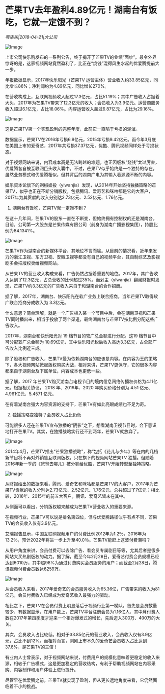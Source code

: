 # 芒果TV去年盈利4.89亿元！湖南台有饭吃，它就一定饿不到？

*​零柒柒|2018-04-21|大公司*

![Image](http://p3.pstatp.com/large/pgc-image/15243593985548a3c51d33e)

上市公司快乐购发布的一系列公告，终于揭开了芒果TV的业绩“面纱”。最令外界惊讶的是，这家视频网站竟然盈利了，比正在“烧钱”混得风生水起的优爱腾提前大一步。

年报数据显示，2017年快乐阳光（芒果TV 运营主体）营业收入约33.85亿元，同比增长86%；净利润约为4.89亿元，同比增长270%。

在营收构成上，互联网视频收入超过17.3亿元，占比51.19%；其中广告收入占据着大头，2017年为芒果TV带来了12.3亿元的收入；会员收入为3.9亿元。运营商服务收入超过6.1亿元，占比18.06%。内容运营收入超过9.87亿元，占比为29.16%。

![Image](http://p3.pstatp.com/large/pgc-image/1524359257402db42f4ae8f)

这是芒果TV第一个实现盈利的完整年度，此前它一直陷于亏损的泥淖。

数据显示，芒果TV在2016年亏损6.9亿元，2015年亏损9.42亿元。而今年3月底在美国上市的爱奇艺，2017年共亏损37.37亿元，优酷、腾讯视频同样处于亏损状态。

对于视频网站来说，内容成本高是无法跨越的难题。也正因版权“烧钱”太过厉害，优爱腾各自被互联网巨头收入囊中。不过，芒果TV似乎始终是一个独特的存在。虽然业务模式和优爱腾相似，但其背后的湖南广电为其输入着源源不断的内容。

娱乐资本论旗下的剁椒娱投（ylwanjia）发现，从2014年开始坚持独播策略的芒果TV，似乎也正在不断分销版权，包括腾讯、爱奇艺和咪咕都是它的大客户，2017年为其贡献的收入分别达2.73亿元、2.52亿元、1.76亿元。

1. 湖南台有饭吃，芒果TV就一定饿不到？

在这十几年间，芒果TV的股东一直在不断变，但始终拥有控制权的还是湖南台。目前，公司第一大股东是芒果传媒有限公司（前身为湖南广播影视集团），持股比例为84.1341%。

![Image](http://p1.pstatp.com/large/pgc-image/15243592572740232d8d975)

芒果TV作为湖南台的新媒体平台，其地位不言而喻。从目前的情况看，近年来发力的浙江卫视、东方卫视、安徽卫视等都没有自己的视频平台，其自制综艺及影视剧多会把版权卖给视频网站。

从芒果TV的营业收入构成来看，广告仍然占据着重要的地位。2017年，其广告收入达到了12.3亿元，占总营收的比例超过35%。而剁主（ylwanjia）翻阅财报时发现，芒果TV约3.3亿元的广告收入来自于和湖南台的合作招商。

据了解，2017年，湖南台、快乐阳光在软广业务上联合招商，当年芒果TV取得软广联合招商分成收入为 3.3亿元。

什么意思？简单理解，就是一个广告植入某一个节目中后，会在湖南卫视和芒果TV同时播出来，相当于投放了两个渠道，最终湖南台与芒果TV按比例分配这些广告收入。

2017年，湖南台和快乐阳光对 19 档节目的软广总金额进行分配。这19 档节目中可分配软广总金额为 10.69亿元，其中快乐阳光税后收入高达3.3亿元，占全部广告收入比例近三成。

除了股权和广告收入，芒果TV最为依赖湖南台的应该是内容。在内容为王的策略下，各大视频网站掀起版权购买大战，相对来讲，芒果TV更保守，它的很多内容都来自于湖南台及下属单位，内容成本也更低一些。

据了解，2017 年芒果TV购买湖南台电视节目的境内信息网络传播权价格为4.11亿元。根据相关协议， 2018 年、2019年、2020 年购买价格分别为 4.51 亿元、4.961亿元、5.4571 亿元。

在有着湖南台强大内容资源的支持下，芒果TV有如此亮眼成绩也不足为奇。

2. 独播策略变独特？会员收入占比仍低

可能很多人还在芒果TV宣布独播的“阴影”之下，想看湖南卫视节目时，会下意识地打开芒果TV。其实，在独播战略实行还不到两年，芒果TV就放弃了。

![Image](http://p3.pstatp.com/large/pgc-image/15243592572416eeffa8568)

2014年4月，芒果TV推出“芒果独播战略”，称“包括《花儿与少年》等在内的几档新节目将不再对外销售互联网版权，只在旗下的视频网站芒果TV 独播。但随着2016年新一季的《爸爸去哪儿》被分销给优酷，芒果TV开始转型至独特策略。

![Image](http://p1.pstatp.com/large/pgc-image/1524359257428fde8b791c3)

从财报给出的数据来看，腾讯、爱奇艺和咪咕都是芒果TV的大客户，2017年为芒果TV贡献的收入分别达2.73亿元、2.52亿元、1.76亿元，总共超过了7亿元；相比较，2016年、2015年的前五大客户，腾讯、爱奇艺皆未在其中。

从侧面可以看出，分销版权越来越成为芒果TV营业收入的重要来源。

在视频行业，芒果TV可以说是排名第四位，但与优爱腾路径似乎有点不同，芒果TV的会员收入仅有3.9亿元。

艾瑞报告显示，中国互联网视频用户的付费比例2012年为1.2％，2016年为13.2％，预计2022年将进一步上升至40.0％。芒果TV能赶上这波付费潮吗？

从用户角度来讲，会员付费可以去除广告、看会员专属剧目等等，尤其后者是很多网站大买热剧版权的动力。据了解，截至今年2月28日，爱奇艺付费会员规模已经达到6010万，其中超98%为通过付费购买会员服务的用户；而截至2月28日，腾讯视频付费会员数达6259万。

![Image](http://p3.pstatp.com/large/pgc-image/1524359257631b4e8164c28)

从会员收入来看，2017年爱奇艺的会员服务收入为65.36亿，广告带来的收入为81亿元，会员付费收入已经成为爱奇艺收入最强力的驱动。

相比之下，芒果TV在会员付费上明显落后于视频行业第一梯队。首先是会员数量较少，有数据显示，在用户数上，芒果TV平台注册会员为1.16亿人，其中月付费人数在2017年第四季度才迎来一个相对爆发式的增长，先后迈入300万、400万的大关。

其次，会员收入占比较低。相对于33.85亿元的营业收入，会员收入仅有3.9亿元，占比不到12%。而相对而言，刚刚上市不久的爱奇艺会员收入占比达到37.6%，是芒果TV的三倍！

有业内人士曾表示，对于视频网站来说，付费用户的规模化意味着更稳定的收入来源，相较于广告模式，这是更加稳定的营收结构，有利于帮助视频网站在内容采购、内容制作和用户体验上进行提升。

尽管早在优爱腾之前，芒果TV就实现了盈利，但从更长远地角度来看，它仍然面临着不小的挑战。


